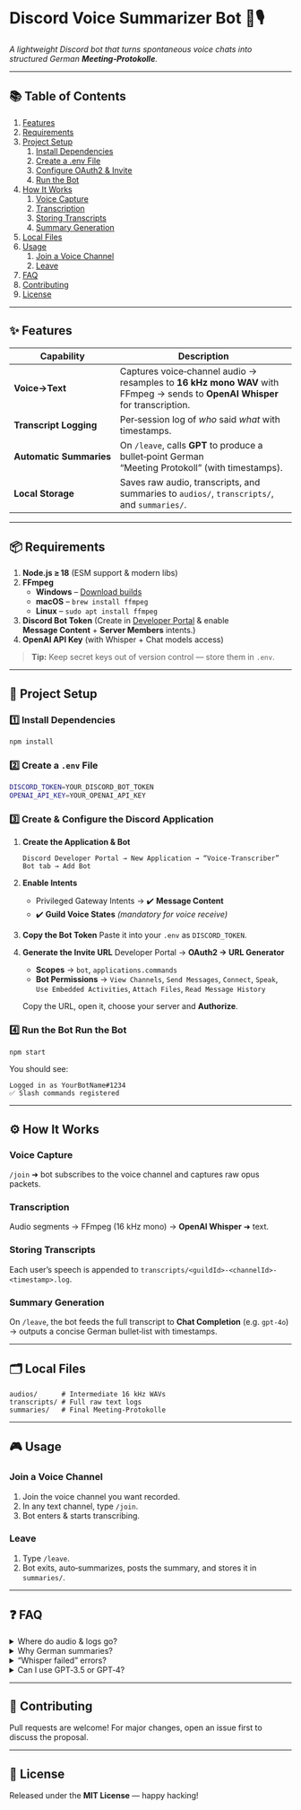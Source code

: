 # Discord Voice Summarizer Bot 📝🎙️

_A lightweight Discord bot that turns spontaneous voice chats into structured German **Meeting‑Protokolle**._

---

## 📚 Table of Contents
1. [Features](#features)
2. [Requirements](#requirements)
3. [Project Setup](#project-setup)
   1. [Install Dependencies](#install-dependencies)
   2. [Create a .env File](#create-a-env-file)
   3. [Configure OAuth2 & Invite](#configure-oauth2--invite)
   4. [Run the Bot](#run-the-bot)
4. [How It Works](#how-it-works)
   1. [Voice Capture](#voice-capture)
   2. [Transcription](#transcription)
   3. [Storing Transcripts](#storing-transcripts)
   4. [Summary Generation](#summary-generation)
5. [Local Files](#local-files)
6. [Usage](#usage)
   1. [Join a Voice Channel](#join-a-voice-channel)
   2. [Leave](#leave)
7. [FAQ](#faq)
8. [Contributing](#contributing)
9. [License](#license)

---

## ✨ Features

| Capability | Description |
|------------|-------------|
| **Voice→Text** | Captures voice‑channel audio → resamples to **16 kHz mono WAV** with FFmpeg → sends to **OpenAI Whisper** for transcription. |
| **Transcript Logging** | Per‑session log of _who_ said _what_ with timestamps. |
| **Automatic Summaries** | On `/leave`, calls **GPT** to produce a bullet‑point German “Meeting Protokoll” (with timestamps). |
| **Local Storage** | Saves raw audio, transcripts, and summaries to `audios/`, `transcripts/`, and `summaries/`. |

---

## 📦 Requirements

1. **Node.js ≥ 18** (ESM support & modern libs)
2. **FFmpeg**
   * **Windows** – [Download builds](https://ffmpeg.org/download.html)
   * **macOS** – `brew install ffmpeg`
   * **Linux** – `sudo apt install ffmpeg`
3. **Discord Bot Token** (⁠Create in [Developer Portal](https://discord.com/developers/applications) & enable **Message Content** + **Server Members** intents.)
4. **OpenAI API Key** (with Whisper + Chat models access)

> **Tip:** Keep secret keys out of version control — store them in `.env`.

---

## 🚀 Project Setup

### 1️⃣ Install Dependencies
```bash
npm install
```

### 2️⃣ Create a `.env` File
```bash
DISCORD_TOKEN=YOUR_DISCORD_BOT_TOKEN
OPENAI_API_KEY=YOUR_OPENAI_API_KEY
```

### 3️⃣ Create & Configure the Discord Application

1. **Create the Application & Bot**
   ```text
   Discord Developer Portal → New Application → “Voice‑Transcriber”
   Bot tab → Add Bot
   ```

2. **Enable Intents**
   * Privileged Gateway Intents → ✔️ **Message Content**
   * ✔️ **Guild Voice States** _(mandatory for voice receive)_

3. **Copy the Bot Token**
   Paste it into your `.env` as `DISCORD_TOKEN`.

4. **Generate the Invite URL**
   Developer Portal → **OAuth2 → URL Generator**

   * **Scopes** → `bot`, `applications.commands`
   * **Bot Permissions** → `View Channels`, `Send Messages`, `Connect`, `Speak`, `Use Embedded Activities`, `Attach Files`, `Read Message History`

   Copy the URL, open it, choose your server and **Authorize**.

### 4️⃣ Run the Bot Run the Bot
```bash
npm start
```
You should see:
```text
Logged in as YourBotName#1234
✅ Slash commands registered
```

---

## ⚙️ How It Works

### Voice Capture
`/join` ➜ bot subscribes to the voice channel and captures raw opus packets.

### Transcription
Audio segments → FFmpeg (16 kHz mono) → **OpenAI Whisper** ➜ text.

### Storing Transcripts
Each user’s speech is appended to `transcripts/<guildId>-<channelId>-<timestamp>.log`.

### Summary Generation
On `/leave`, the bot feeds the full transcript to **Chat Completion** (e.g. `gpt‑4o`) → outputs a concise German bullet‑list with timestamps.

---

## 🗂️ Local Files
```
audios/      # Intermediate 16 kHz WAVs
transcripts/ # Full raw text logs
summaries/   # Final Meeting‑Protokolle
```

---

## 🎮 Usage

### Join a Voice Channel
1. Join the voice channel you want recorded.
2. In any text channel, type `/join`.
3. Bot enters & starts transcribing.

### Leave
1. Type `/leave`.
2. Bot exits, auto‑summarizes, posts the summary, and stores it in `summaries/`.

---

## ❓ FAQ

<details>
<summary>Where do audio & logs go?</summary>
By default: `audios/`, `transcripts/`, `summaries/`.
</details>

<details>
<summary>Why German summaries?</summary>
The default system prompt is German. Tweak it for any language or style.
</details>

<details>
<summary>“Whisper failed” errors?</summary>
Check your OpenAI key, Whisper quota, or rate limits.
</details>

<details>
<summary>Can I use GPT‑3.5 or GPT‑4?</summary>
Absolutely — replace `gpt‑4o` with the model available to you.
</details>

---

## 🤝 Contributing
Pull requests are welcome! For major changes, open an issue first to discuss the proposal.

---

## 📝 License
Released under the **MIT License** — happy hacking!

